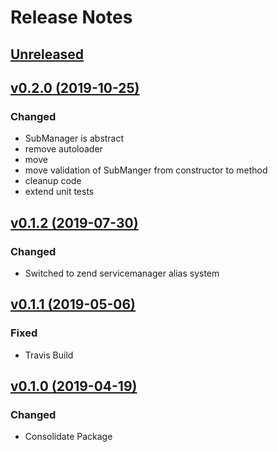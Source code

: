 # Release Notes

## [Unreleased](https://github.com/ixocreate/servicemanager/compare/0.2...develop)

## [v0.2.0 (2019-10-25)](https://github.com/ixocreate/servicemanager/compare/0.1.2...0.2.0)
### Changed
- SubManager is abstract
- remove autoloader
- move 
- move validation of SubManger from constructor to method
- cleanup code
- extend unit tests

## [v0.1.2 (2019-07-30)](https://github.com/ixocreate/servicemanager/compare/0.1.1...0.1.2)
### Changed
- Switched to zend servicemanager alias system

## [v0.1.1 (2019-05-06)](https://github.com/ixocreate/servicemanager/compare/0.1.0...0.1.1)
### Fixed
- Travis Build

## [v0.1.0 (2019-04-19)](https://github.com/ixocreate/servicemanager/compare/master...0.1.0)
### Changed
- Consolidate Package
